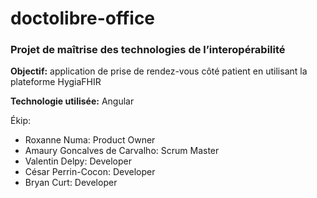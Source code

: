 # doctolibre-office

 ### Projet de maîtrise des technologies de l’interopérabilité
 
**Objectif:** application de prise de rendez-vous côté patient en utilisant la plateforme HygiaFHIR

**Technologie utilisée:** Angular


Ékip:
- Roxanne Numa: Product Owner
- Amaury Goncalves de Carvalho: Scrum Master
- Valentin Delpy: Developer
- César Perrin-Cocon: Developer
- Bryan Curt: Developer
